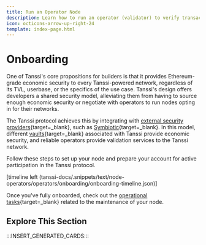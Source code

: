 ```yaml
---
title: Run an Operator Node
description: Learn how to run an operator (validator) to verify transactions across Tanssi-powered networks, providing security and earning rewards for your contribution.
icon: octicons-arrow-up-right-24
template: index-page.html
---
```


# Onboarding

One of Tanssi's core propositions for builders is that it provides Ethereum-grade economic security to every Tanssi-powered network, regardless of its TVL, userbase, or the specifics of the use case. Tanssi's design offers developers a shared security model, alleviating them from having to source enough economic security or negotiate with operators to run nodes opting in for their networks. 

The Tanssi protocol achieves this by integrating with [external security providers](/learn/tanssi/external-security-providers/){target=\_blank}, such as [Symbiotic](/learn/tanssi/external-security-providers/symbiotic/){target=\_blank}. In this model, different [vaults](/learn/tanssi/external-security-providers/symbiotic/#vaults){target=\_blank} associated with Tanssi provide economic security, and reliable operators provide validation services to the Tanssi network.

Follow these steps to set up your node and prepare your account for active participation in the Tanssi protocol. 

[timeline left (tanssi-docs/.snippets/text/node-operators/operators/onboarding/onboarding-timeline.json)]

Once you've fully onboarded, check out the [operational tasks](/node-operators/operators/operational-tasks/){target=\_blank} related to the maintenance of your node.

## Explore This Section

:::INSERT_GENERATED_CARDS:::

